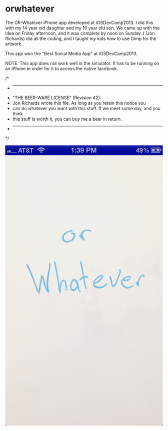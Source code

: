 orwhatever
==========

The OR-Whatever iPhone app developed at iOSDevCamp2013. I did this with my 14 year old daughter and my 16 year old son. We came up with the idea on Friday afternoon, and it was complete by noon on Sunday. I (Jon Richards) did all the coding, and I taught my kids how to use Gimp for the artwork.

This app won the "Best Social Media App" at iOSDevCamp2013.

NOTE: This app does not work well in the simulator. It has to be running on an iPhone in order for it to access the native facebook.


/*
 * ----------------------------------------------------------------------------
 * "THE BEER-WARE LICENSE" (Revision 42):
 * Jon Richards wrote this file. As long as you retain this notice you
 * can do whatever you want with this stuff. If we meet some day, and you think
 * this stuff is worth it, you can buy me a beer in return.
 * ----------------------------------------------------------------------------
 */

![Splash Screen](https://github.com/jonr925/orwhatever/blob/master/screenshots/orwhatever-1.png)
